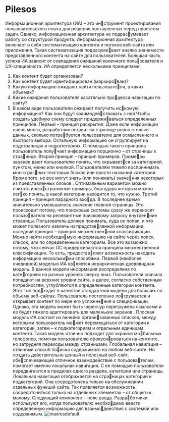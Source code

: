 # Pilesos
Информационная архитектура (ИА) – это инструмент проектирования пользовательского опыта 
для решения поставленных перед проектом задач. 
Однако, информационная архитектура не подразумевает работу со структурой продукта.
Информационная архитектура включает 
в себя систематизацию контента и потоков веб-сайта 
или приложения. Такая систематизация подразумевает анализ значимости представленного контента 
на сайте для пользователей. Большая часть успеха 
ИА зависит от совпадения ожиданий конечного пользователя и UX-специалиста. 
ИА определяется несколькими принципами:
1. Как контент будет организован?
2. Как контент будет идентифицирован (маркирован)?
3. Какую информацию ожидают найти пользователи, в каких объемах?
4. Какие ожидания пользователя касательно процесса навигации по сайту?
5. В каком виде пользователи ожидают получить искомую информацию? Как они будут взаимодействовать с ней
Чтобы создать удобную схему следует придерживаться определенных принципов.
Первый – принцип раскрытия. Даже если 
информации очень много, разработчик оставит 
на странице ровно столько данных, сколько потребуется пользователю для осмысленного и быстрого 
выбора. Остальную информацию он сгруппирует 
на подстраницах и подкатегориях. 
С помощью такого принципа пользователь получает информацию порционно – от страницы к странице.
Второй принцип – принцип примеров. Примеры заранее дают пользователю понять, что скрывается за категорией, пунктом, меню или кнопкой. 
Пользователям тяжело воспринимать много разных текстовых блоков или просто названий категорий. 
Кроме того, не все могут знать (или понимать) значения некоторых из представленных блоков .
Оптимальным вариантом можно считать иллюстративные примеры, благодаря которым можно легко понять, в какой категории находится то, что нужно.
Третий принцип – принцип парадного входа. В последнее время значительно уменьшилось 
значение главной страницы. Это происходит потому, 
что поисковые системы сразу же переносят пользователя на релевантные поисковому запросу внутренние страницы. Пользователь должен понимать, куда 
он попал, и что может полезного извлечь из представленной информации.
оследний принцип – принцип множественной классификации. Можно найти необходимую информацию на сайте через поиск, список, 
или по определенным категориям. Все это возможно 
потому, что сейчас ОС придерживаются принципа 
множественной классификации. То есть, предоставляют возможность находить информацию несколькими способами.
Первой (наиболее очевидной) моделью ИА является иерархическая древовидная модель. 
В данной модели информация распределена по категориям на разных уровнях сверху вниз. Пользователи 
сначала попадают на верхние уровни сайта, а далее, 
согласно собственным потребностям, углубляются 
в определенные категории контента. Этот тип подходит в качестве стандартной модели для больших 
по объему веб-сайтах. Пользователь постепенно погружается и открывает контент по мере его усложнения и спецификации. Однако, эта модель может быть 
чересчур перегружена ссылками и ее будет тяжело 
адаптировать для маленьких экранов .
Плоская модель ИА состоит из линейно организованных списков, между которыми пользователь может перемещаться от категории к категории, затем – к 
подкатегориям и отдельным единицам контента.
Такая модель отлично подходит для экранов мобильных телефонов, помогая пользователю сфокусироваться на контенте, но затрудняя переходы между 
страницами.
Глобальная навигация – отличный способ поиска содержимого на любом веб-сайте. Но создать 
действительно ценный и полезный веб-сайт, обеспечивающий отличное взаимодействие с пользователем, помогает именно локальная навигация. С ее 
помощью пользователи передвигаются в пределах 
одного раздела, категории или страницы.
Локальная навигация отображается на страницах категорий и подкатегорий. Она сосредоточена 
только на обслуживании отдельных функций сайта. 
Так появляется возможность сосредоточиться только 
на отдельных элементах – от общего к малому.
Следующий компонент – поле ввода. Разработчики используют его, когда пользователю необходимо ввести определенную информацию для взаимодействия с системой или содержимым.
![maxresdefault](https://github.com/user-attachments/assets/fb6e3197-1dc9-4f59-9942-d7aa6e5a1229)
